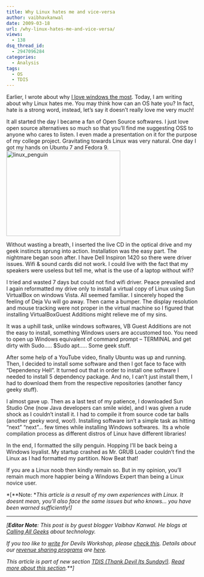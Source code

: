 ```yaml
---
title: Why Linux hates me and vice-versa
author: vaibhavkanwal
date: 2009-03-18
url: /why-linux-hates-me-and-vice-versa/
views:
  - 138
dsq_thread_id:
  - 2947096284
categories:
  - Analysis
tags:
  - OS
  - TDIS
---
```

Earlier, I wrote about why <a href="http://www.callingallgeeks.org/out-of-all-oss-i-love-my-windows-the-most/" onclick="_gaq.push(['_trackEvent', 'outbound-article', 'http://www.callingallgeeks.org/out-of-all-oss-i-love-my-windows-the-most/', 'I love windows the most']);" >I love windows the most</a>. Today, I am writing about why Linux hates me. You may think how can an OS hate you? In fact, hate is a strong word, instead, let&#8217;s say it doesn&#8217;t really love me very much!

It all started the day I became a fan of Open Source softwares. I just love open source alternatives so much so that you&#8217;ll find me suggesting OSS to anyone who cares to listen. I even made a presentation on it for the purpose of my college project. Gravitating towards Linux was very natural. One day I got my hands on Ubuntu 7 and Fedora 9.<img class="size-medium wp-image-4881 aligncenter" src="http://cdn.devilsworkshop.org/files/2009/03/linux_penguin-300x225.jpg" alt="linux_penguin" width="300" height="225" />

Without wasting a breath, I inserted the live CD in the optical drive and my geek instincts sprung into action. Installation was the easy part. The nightmare began soon after. I have Dell Inspiron 1420 so there were driver issues. Wifi & sound cards did not work. I could live with the fact that my speakers were useless but tell me, what is the use of a laptop without wifi?

I tried and wasted 7 days but could not find wifi driver. Peace prevailed and I again reformatted my drive only to install a virtual copy of Linux using Sun VirtualBox on windows Vista. All seemed familiar. I sincerely hoped the feeling of Deja Vu will go away. Then came a bumper. The display resolution and mouse tracking were not proper in the virtual machine so I figured that installing VirtualBoxGuest Additions might relieve me of my sins.

It was a uphill task, unlike windows softwares, VB Guest Additions are not the easy to install, something Windows users are accustomed too. You need to open up Windows equivalent of command prompt &#8211; TERMINAL and get dirty with Sudo&#8230;.. $Sudo apt&#8230;.. Some geek stuff.

After some help of a YouTube video, finally Ubuntu was up and running. Then, I decided to install some software and then I got face to face with &#8220;Dependency Hell&#8221;. It turned out that in order to install one software I needed to install 5 dependency package. And no, I can&#8217;t just install them, I had to download them from the respective repositories (another fancy geeky stuff).

I almost gave up. Then as a last test of my patience, I downloaded Sun Studio One (now Java developers can smile wide), and I was given a rude shock as I couldn&#8217;t install it. I had to compile it from source code tar balls (another geeky word, woo!). Installing software isn&#8217;t a simple task as hitting &#8220;next&#8221; &#8220;next&#8221;&#8230; few times while installing Windows softwares.  Its a whole compilation process as different distros of Linux have different libraries!

In the end, I formatted the silly penguin. Hopping I&#8217;ll be back being a Windows loyalist. My startup crashed as Mr. GRUB Loader couldn&#8217;t find the Linux as I had formatted my partition. Now Beat that!

If you are a Linux noob then kindly remain so. But in my opinion, you&#8217;ll remain much more happier being a Windows Expert than being a Linux novice user.

*[**Note: **This article is a result of my own experiences with Linux. It doesnt mean, you&#8217;ll also face the same issues but who knows&#8230; you have been warned sufficiently!]*

* * *

*[**Editor Note**: This post is by guest blogger Vaibhav Kanwal. He blogs at <a href="http://www.callingallgeeks.org/" onclick="_gaq.push(['_trackEvent', 'outbound-article', 'http://www.callingallgeeks.org/', 'Calling All Geeks']);" >Calling All Geeks</a> about technology.*</p> 

*If you too like to [write][1] for Devils Workshop, please [check this][1]. Details about our [revenue sharing programs][1] are [here][1].*

*This article is part of new section [TDIS (Thank Devil Its Sunday!)][2]. [Read more about this section][3].**]*

 [1]: http://devilsworkshop.org/join-dw/
 [2]: http://devilsworkshop.org/category/thank-devil-its-sunday/
 [3]: http://devilsworkshop.org/tdis-intoducing-a-new-section-on-devils-workshop/
